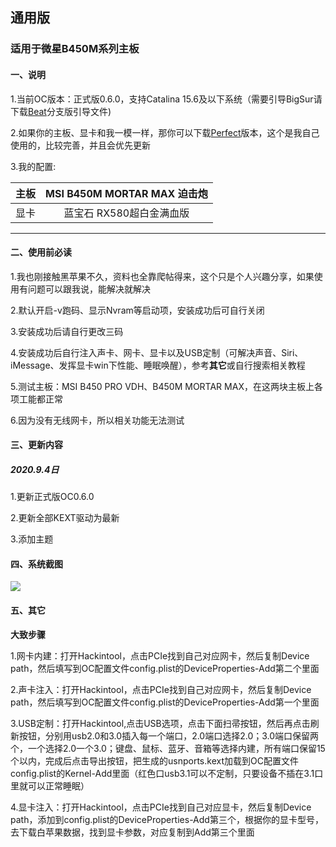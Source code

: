 ## 通用版

### 适用于微星B450M系列主板

#### 一、说明

1.当前OC版本：正式版0.6.0，支持Catalina 15.6及以下系统（需要引导BigSur请下载[Beat](https://github.com/MyBin97/OpneCore/tree/Beat)分支版引导文件)

2.如果你的主板、显卡和我一模一样，那你可以下载[Perfect](https://github.com/MyBin97/OpneCore/tree/Perfect)版本，这个是我自己使用的，比较完善，并且会优先更新

3.我的配置:


| 主板  |          MSI B450M MORTAR MAX 迫击炮          |
| :--: | :-------------------------: |
| 显卡 | 蓝宝石 RX580超白金满血版 |


----------------------

#### 二、使用前必读

1.我也刚接触黑苹果不久，资料也全靠爬帖得来，这个只是个人兴趣分享，如果使用有问题可以跟我说，能解决就解决

2.默认开启-v跑码、显示Nvram等启动项，安装成功后可自行关闭

3.安装成功后请自行更改三码

4.安装成功后自行注入声卡、网卡、显卡以及USB定制（可解决声音、Siri、iMessage、发挥显卡win下性能、睡眠唤醒），参考**其它**或自行搜索相关教程

5.测试主板：MSI B450 PRO VDH、B450M MORTAR MAX，在这两块主板上各项工能都正常

6.因为没有无线网卡，所以相关功能无法测试


#### 三、更新内容

##### 2020.9.4日

1.更新正式版OC0.6.0

2.更新全部KEXT驱动为最新

3.添加主题


#### 四、系统截图

![](https://qdall01.baidupcs.com/file/12dffdff4ka657eb59607802273f49f4?bkt=en-864c1d195a8f2f41f3ad75527987fd64d983278e958933d64a839ff27f45fdeb9fcabc966221da608aaae051f7a4f29919a31b20bc7685117147c4a314ff95f1&fid=414463553-250528-577164214933907&time=1599270585&sign=FDTAXUGERLQlBHSKfW-DCb740ccc5511e5e8fedcff06b081203-8V6z93sqZkw1fL5n3gEVV7mKNnU%3D&to=92&size=37903&sta_dx=37903&sta_cs=1&sta_ft=jpg&sta_ct=0&sta_mt=0&fm2=MH%2CXian%2CAnywhere%2C%2Canhui%2Cct&ctime=1599228062&mtime=1599228062&resv0=-1&resv1=0&resv2=rlim&resv3=5&resv4=37903&vuk=414463553&iv=-2&htype=&randtype=&newver=1&newfm=1&secfm=1&flow_ver=3&pkey=en-f109e6bd104be8c79cb4ab5f8f4ef3fc580caad2dbfa5573fc2f695844f7ad7a66e14ac94e1f572099a7efb638b4eefc7bd212b8146cc0bc305a5e1275657320&sl=81002574&expires=8h&rt=pr&r=855235725&vbdid=4239290275&fin=1599227647473.jpg&fn=1599227647473.jpg&rtype=1&dp-logid=5761318893435224334&dp-callid=0.1&hps=1&tsl=11&csl=58&fsl=-1&csign=ls%2FEEWYp8Pt9LKajDfuiglqWobw%3D&so=0&ut=8&uter=4&serv=0&uc=1311220622&ti=1d93a8f0247a7ec18b6145fd911d785d9f211298bfff6134&hflag=30&adg=c_afb2a47deb9e0a04f4f761aa1c6c5437&reqlabel=250528_f_b2e1a3b622b48d3cb60d45c70fa00a43_-1_2b4cb3f821a4034952cc1102168be04e&by=themis)



#### 五、其它

**大致步骤**

1.网卡内建：打开Hackintool，点击PCIe找到自己对应网卡，然后复制Device path，然后填写到OC配置文件config.plist的DeviceProperties-Add第二个里面

2.声卡注入：打开Hackintool，点击PCIe找到自己对应网卡，然后复制Device path，然后填写到OC配置文件config.plist的DeviceProperties-Add第一个里面

3.USB定制：打开Hackintool,点击USB选项，点击下面扫帚按钮，然后再点击刷新按钮，分别用usb2.0和3.0插入每一个端口，2.0端口选择2.0；3.0端口保留两个，一个选择2.0一个3.0；键盘、鼠标、蓝牙、音箱等选择内建，所有端口保留15个以内，完成后点击导出按钮，把生成的usnports.kext加载到OC配置文件config.plist的Kernel-Add里面（红色口usb3.1可以不定制，只要设备不插在3.1口里就可以正常睡眠）

4.显卡注入：打开Hackintool，点击PCIe找到自己对应显卡，然后复制Device path，添加到config.plist的DeviceProperties-Add第三个，根据你的显卡型号，去下载白苹果数据，找到显卡参数，对应复制到Add第三个里面





